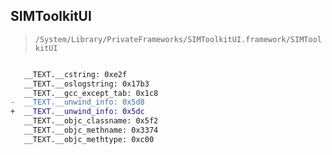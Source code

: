 ## SIMToolkitUI

> `/System/Library/PrivateFrameworks/SIMToolkitUI.framework/SIMToolkitUI`

```diff

   __TEXT.__cstring: 0xe2f
   __TEXT.__oslogstring: 0x17b3
   __TEXT.__gcc_except_tab: 0x1c8
-  __TEXT.__unwind_info: 0x5d8
+  __TEXT.__unwind_info: 0x5dc
   __TEXT.__objc_classname: 0x5f2
   __TEXT.__objc_methname: 0x3374
   __TEXT.__objc_methtype: 0xc00

```
